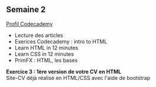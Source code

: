 ## Semaine 2

[Profil Codecademy](https://www.codecademy.com/users/Aleetheia/achievements)

* Lecture des articles  
* Exerices Codecademy : intro to HTML  
* Learn HTML in 12 minutes
* Learn CSS in 12 minutes
* PrimFX : HTML, les bases

__Exercice 3 : 1ère version de votre CV en HTML__  
Site-CV déjà réalisé en HTML/CSS avec l'aide de bootstrap

